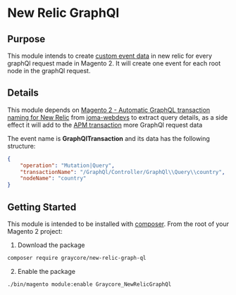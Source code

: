 # New Relic GraphQl 

## Purpose
This module intends to create [custom event data](https://docs.newrelic.com/docs/data-apis/custom-data/custom-events/apm-report-custom-events-attributes/) in new relic for every graphQl request made in Magento 2. It will create one event for each root node in the graphQl request.

## Details

This module depends on [Magento 2 - Automatic GraphQL transaction naming for New Relic](https://github.com/joma-webdevs/automatic-graphql-transaction-naming-for-new-relic) from [joma-webdevs](https://github.com/joma-webdevs) to extract query details, as a side effect it will add to the [APM transaction](https://docs.newrelic.com/docs/apm/transactions/intro-transactions/transactions-new-relic-apm/) more GraphQl request data

The event name is **GraphQlTransaction** and its data has the following structure:

```json
{
    "operation": "Mutation|Query",
    "transactionName": "/GraphQl/Controller/GraphQl\\Query\\country",
    "nodeName": "country"
}
```

## Getting Started
This module is intended to be installed with [composer](https://getcomposer.org/). From the root of your Magento 2 project:

1. Download the package
```bash
composer require graycore/new-relic-graph-ql
```
2. Enable the package

```bash
./bin/magento module:enable Graycore_NewRelicGraphQl
```
